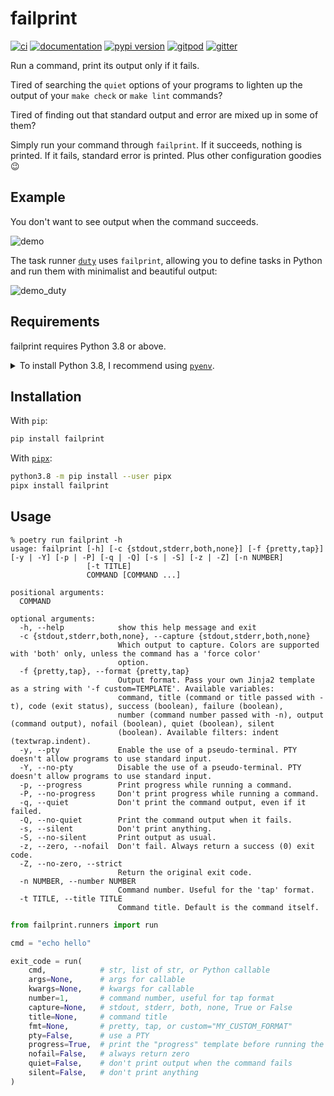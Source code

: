 # failprint

[![ci](https://github.com/pawamoy/failprint/workflows/ci/badge.svg)](https://github.com/pawamoy/failprint/actions?query=workflow%3Aci)
[![documentation](https://img.shields.io/badge/docs-mkdocs%20material-blue.svg?style=flat)](https://pawamoy.github.io/failprint/)
[![pypi version](https://img.shields.io/pypi/v/failprint.svg)](https://pypi.org/project/failprint/)
[![gitpod](https://img.shields.io/badge/gitpod-workspace-blue.svg?style=flat)](https://gitpod.io/#https://github.com/pawamoy/failprint)
[![gitter](https://badges.gitter.im/join%20chat.svg)](https://gitter.im/failprint/community)

Run a command, print its output only if it fails.

Tired of searching the `quiet` options of your programs
to lighten up the output of your `make check` or `make lint` commands?

Tired of finding out that standard output and error are mixed up in some of them?

Simply run your command through `failprint`.
If it succeeds, nothing is printed.
If it fails, standard error is printed.
Plus other configuration goodies :wink:

## Example

You don't want to see output when the command succeeds.

![demo](demo.svg)

The task runner [`duty`](https://github.com/pawamoy/duty) uses `failprint`,
allowing you to define tasks in Python and run them with minimalist and beautiful output:

![demo_duty](demo_duty.svg)

## Requirements

failprint requires Python 3.8 or above.

<details>
<summary>To install Python 3.8, I recommend using <a href="https://github.com/pyenv/pyenv"><code>pyenv</code></a>.</summary>

```bash
# install pyenv
git clone https://github.com/pyenv/pyenv ~/.pyenv

# setup pyenv (you should also put these three lines in .bashrc or similar)
export PATH="${HOME}/.pyenv/bin:${PATH}"
export PYENV_ROOT="${HOME}/.pyenv"
eval "$(pyenv init -)"

# install Python 3.8.17
pyenv install 3.8.17

# make it available globally
pyenv global system 3.8.17
```
</details>

## Installation

With `pip`:
```bash
pip install failprint
```

With [`pipx`](https://github.com/pipxproject/pipx):
```bash
python3.8 -m pip install --user pipx
pipx install failprint
```

## Usage

```console
% poetry run failprint -h
usage: failprint [-h] [-c {stdout,stderr,both,none}] [-f {pretty,tap}] [-y | -Y] [-p | -P] [-q | -Q] [-s | -S] [-z | -Z] [-n NUMBER]
                 [-t TITLE]
                 COMMAND [COMMAND ...]

positional arguments:
  COMMAND

optional arguments:
  -h, --help            show this help message and exit
  -c {stdout,stderr,both,none}, --capture {stdout,stderr,both,none}
                        Which output to capture. Colors are supported with 'both' only, unless the command has a 'force color'
                        option.
  -f {pretty,tap}, --format {pretty,tap}
                        Output format. Pass your own Jinja2 template as a string with '-f custom=TEMPLATE'. Available variables:
                        command, title (command or title passed with -t), code (exit status), success (boolean), failure (boolean),
                        number (command number passed with -n), output (command output), nofail (boolean), quiet (boolean), silent
                        (boolean). Available filters: indent (textwrap.indent).
  -y, --pty             Enable the use of a pseudo-terminal. PTY doesn't allow programs to use standard input.
  -Y, --no-pty          Disable the use of a pseudo-terminal. PTY doesn't allow programs to use standard input.
  -p, --progress        Print progress while running a command.
  -P, --no-progress     Don't print progress while running a command.
  -q, --quiet           Don't print the command output, even if it failed.
  -Q, --no-quiet        Print the command output when it fails.
  -s, --silent          Don't print anything.
  -S, --no-silent       Print output as usual.
  -z, --zero, --nofail  Don't fail. Always return a success (0) exit code.
  -Z, --no-zero, --strict
                        Return the original exit code.
  -n NUMBER, --number NUMBER
                        Command number. Useful for the 'tap' format.
  -t TITLE, --title TITLE
                        Command title. Default is the command itself.
```

```python
from failprint.runners import run

cmd = "echo hello"

exit_code = run(
    cmd,            # str, list of str, or Python callable
    args=None,      # args for callable
    kwargs=None,    # kwargs for callable
    number=1,       # command number, useful for tap format
    capture=None,   # stdout, stderr, both, none, True or False
    title=None,     # command title
    fmt=None,       # pretty, tap, or custom="MY_CUSTOM_FORMAT"
    pty=False,      # use a PTY
    progress=True,  # print the "progress" template before running the command
    nofail=False,   # always return zero
    quiet=False,    # don't print output when the command fails
    silent=False,   # don't print anything
)
```
